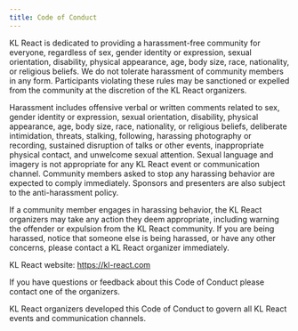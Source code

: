 ```yaml
---
title: Code of Conduct
---
```


KL React is dedicated to providing a harassment-free community for everyone, regardless of sex, gender identity or expression, sexual orientation, disability, physical appearance, age, body size, race, nationality, or religious beliefs. We do not tolerate harassment of community members in any form. Participants violating these rules may be sanctioned or expelled from the community at the discretion of the KL React organizers.

Harassment includes offensive verbal or written comments related to sex, gender identity or expression, sexual orientation, disability, physical appearance, age, body size, race, nationality, or religious beliefs, deliberate intimidation, threats, stalking, following, harassing photography or recording, sustained disruption of talks or other events, inappropriate physical contact, and unwelcome sexual attention. Sexual language and imagery is not appropriate for any KL React event or communication channel. Community members asked to stop any harassing behavior are expected to comply immediately. Sponsors and presenters are also subject to the anti-harassment policy.

If a community member engages in harassing behavior, the KL React organizers may take any action they deem appropriate, including warning the offender or expulsion from the KL React community. If you are being harassed, notice that someone else is being harassed, or have any other concerns, please contact a KL React organizer immediately.

KL React website: https://kl-react.com

If you have questions or feedback about this Code of Conduct please contact one of the organizers.

KL React organizers developed this Code of Conduct to govern all KL React events and communication channels.
